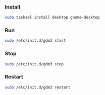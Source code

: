 ### Install

```bash
sudo tasksel install desktop gnome-desktop
```

### Run

```bash
sudo /etc/init.d/gdm3 start
```

### Stop

```bash
sudo /etc/init.d/gdm3 stop
```

### Restart

```bash
sudo /etc/init.d/gdm3 restart
```





